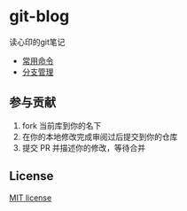 # git-blog

读心印的git笔记


- [常用命令](cmd.md)  
- [分支管理](branch.md)


## 参与贡献

1. fork 当前库到你的名下
2. 在你的本地修改完成审阅过后提交到你的仓库
3. 提交 PR 并描述你的修改，等待合并

## License

[MIT license](https://opensource.org/licenses/MIT)